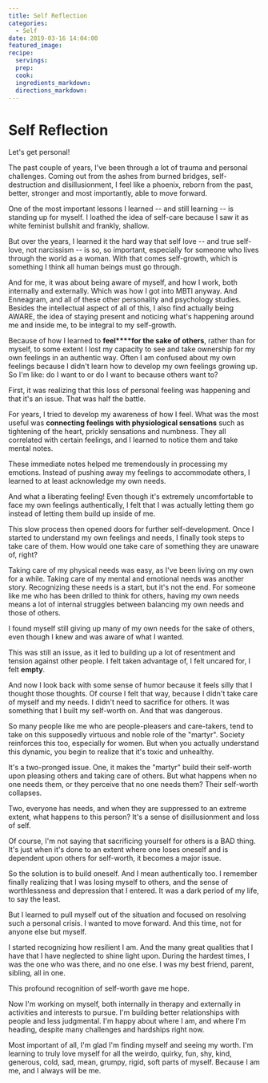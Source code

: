```yaml
---
title: Self Reflection
categories:
  - Self
date: 2019-03-16 14:04:00
featured_image:
recipe:
  servings:
  prep:
  cook:
  ingredients_markdown:
  directions_markdown:
---
```


# Self Reflection

Let's get personal!

The past couple of years, I've been through a lot of trauma and personal challenges. Coming out from the ashes from burned bridges, self-destruction and disillusionment, I feel like a phoenix, reborn from the past, better, stronger and most importantly, able to move forward.&nbsp;

One of the most important lessons I learned -- and still learning -- is standing up for myself. I loathed the idea of self-care because I saw it as white feminist bullshit and frankly, shallow.&nbsp;

But over the years, I learned it the hard way that self love -- and true self-love, not narcissism -- is so, so important, especially for someone who lives through the world as a woman. With that comes self-growth, which is something I think all human beings must go through.&nbsp;

And for me, it was about being aware of myself, and how I work, both internally and externally. Which was how I got into MBTI anyway. And Enneagram, and all of these other personality and psychology studies. Besides the intellectual aspect of all of this, I also find actually being AWARE, the idea of staying present and noticing what's happening around me and inside me, to be integral to my self-growth.&nbsp;

Because of how I learned to **feel****for the sake of others**, rather than for myself, to some extent I lost my capacity to see and take ownership for my own feelings in an authentic way. Often I am confused about my own feelings because I didn't learn how to develop my own feelings growing up. So I'm like: do I want to or do I want to because others want to?&nbsp;

First, it was realizing that this loss of personal feeling was happening and that it's an issue. That was half the battle.&nbsp;

For years, I tried to develop my awareness of how I feel. What was the most useful was **connecting feelings with physiological sensations** such as tightening of the heart, prickly sensations and numbness. They all correlated with certain feelings, and I learned to notice them and take mental notes.&nbsp;

These immediate notes helped me tremendously in processing my emotions. Instead of pushing away my feelings to accommodate others, I learned to at least acknowledge my own needs.&nbsp;

And what a liberating feeling! Even though it's extremely uncomfortable to face my own feelings authentically, I felt that I was actually letting them go instead of letting them build up inside of me.&nbsp;

This slow process then opened doors for further self-development. Once I started to understand my own feelings and needs, I finally took steps to take care of them. How would one take care of something they are unaware of, right?

Taking care of my physical needs was easy, as I've been living on my own for a while. Taking care of my mental and emotional needs was another story. Recognizing these needs is a start, but it's not the end. For someone like me who has been drilled to think for others, having my own needs means a lot of internal struggles between balancing my own needs and those of others.&nbsp;

I found myself still giving up many of my own needs for the sake of others, even though I knew and was aware of what I wanted.&nbsp;

This was still an issue, as it led to building up a lot of resentment and tension against other people. I felt taken advantage of, I felt uncared for, I felt **empty**.&nbsp;

And now I look back with some sense of humor because it feels silly that I thought those thoughts. Of course I felt that way, because I didn't take care of myself and my needs. I didn't need to sacrifice for others. It was something that I built my self-worth on. And that was dangerous.&nbsp;

So many people like me who are people-pleasers and care-takers, tend to take on this supposedly virtuous and noble role of the "martyr". Society reinforces this too, especially for women. But when you actually understand this dynamic, you begin to realize that it's toxic and unhealthy.&nbsp;

It's a two-pronged issue. One, it makes the "martyr" build their self-worth upon pleasing others and taking care of others. But what happens when no one needs them, or they perceive that no one needs them? Their self-worth collapses.&nbsp;

Two, everyone has needs, and when they are suppressed to an extreme extent, what happens to this person? It's a sense of disillusionment and loss of self.

Of course, I'm not saying that sacrificing yourself for others is a BAD thing. It's just when it's done to an extent where one loses oneself and is dependent upon others for self-worth, it becomes a major issue.&nbsp;

So the solution is to build oneself. And I mean authentically too. I remember finally realizing that I was losing myself to others, and the sense of worthlessness and depression that I entered. It was a dark period of my life, to say the least.&nbsp;

But I learned to pull myself out of the situation and focused on resolving such a personal crisis. I wanted to move forward. And this time, not for anyone else but myself.&nbsp;

I started recognizing how resilient I am. And the many great qualities that I have that I have neglected to shine light upon. During the hardest times, I was the one who was there, and no one else. I was my best friend, parent, sibling, all in one.&nbsp;

This profound recognition of self-worth gave me hope.&nbsp;

Now I'm working on myself, both internally in therapy and externally in activities and interests to pursue. I'm building better relationships with people and less judgmental. I'm happy about where I am, and where I'm heading, despite many challenges and hardships right now.&nbsp;

Most important of all, I'm glad I'm finding myself and seeing my worth. I'm learning to truly love myself for all the weirdo, quirky, fun, shy, kind, generous, cold, sad, mean, grumpy, rigid, soft parts of myself. Because I am me, and I always will be me.&nbsp;